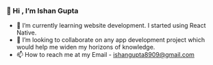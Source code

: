 ### 👋 Hi , I’m Ishan Gupta

- 🌱 I’m currently learning website development. I started using React Native.
- 👯 I’m looking to collaborate on any app development project which would help me widen my horizons of knowledge.
- 📫 How to reach me at my Email - ishangupta8909@gmail.com
